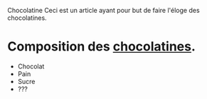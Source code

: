 Chocolatine
Ceci est un article ayant pour but de faire l'éloge des chocolatines.

# Composition des [chocolatines](articles/chocolatine.md).
- Chocolat
- Pain
- Sucre
- ???